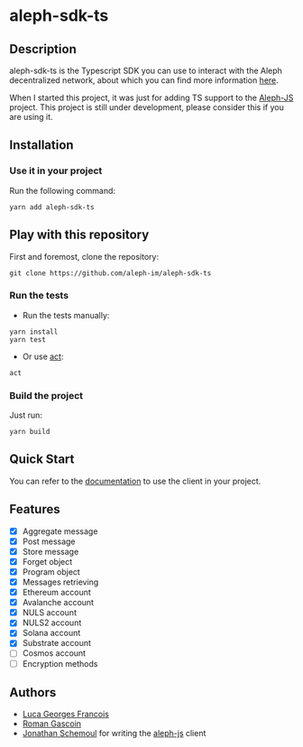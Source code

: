 # aleph-sdk-ts

## Description
aleph-sdk-ts is the Typescript SDK you can use to interact with the Aleph decentralized network, about which you can find more information [here](https://aleph.im/).

When I started this project, it was just for adding TS support to the [Aleph-JS](https://github.com/aleph-im/aleph-js) project.
This project is still under development, please consider this if you are using it.

## Installation

### Use it in your project

Run the following command:
```shell
yarn add aleph-sdk-ts
```

## Play with this repository

First and foremost, clone the repository:
```shell
git clone https://github.com/aleph-im/aleph-sdk-ts
```

### Run the tests

- Run the tests manually:
```shell
yarn install
yarn test
```

- Or use [act](https://github.com/nektos/act):
```shell
act
```

### Build the project

Just run:
```shell
yarn build
```

## Quick Start

You can refer to the [documentation](https://aleph-im.github.io/aleph-sdk-ts/index.html) to use the client in your project.

## Features

- [X] Aggregate message
- [X] Post message
- [X] Store message
- [X] Forget object
- [X] Program object
- [X] Messages retrieving
- [X] Ethereum account
- [X] Avalanche account
- [X] NULS account
- [X] NULS2 account
- [X] Solana account
- [X] Substrate account
- [ ] Cosmos account
- [ ] Encryption methods

## Authors

- [Luca Georges Francois](https://github.com/PtitLuca)
- [Roman Gascoin](https://github.com/Rgascoin)
- [Jonathan Schemoul](https://github.com/moshemalawach) for writing the [aleph-js](https://github.com/aleph-im/aleph-js) client
